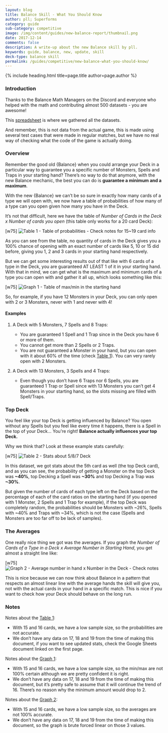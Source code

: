 ```yaml
---
layout: blog
title: Balance Skill - What You Should Know
author: pll; Superforms
category: guide
sub-category: competitive
image: /img/content/guides/new-balance-report/thumbnail.png
date: 2017-12-14
comments: false
description: A write-up about the new Balance skill by pll.
keywords: guide, balance, new, update, skill
deck-type: balance skill
permalink: /guides/competitive/new-balance-what-you-should-know/
---
```


{% include heading.html title=page.title author=page.author %}

### Introduction

Thanks to the Balance Math Managers on the Discord and everyone who helped with the math and contributing almost 500 datasets - you are awesome!

This [spreadsheet](https://goo.gl/ooRts5) is where we gathered all the datasets.

And remember, this is not data from the actual game, this is made using several test cases that were made in regular matches, but we have no real way of checking what the code of the game is actually doing.

### Overview

Remember the good old {Balance} when you could arrange your Deck in a particular way to guarantee you a specific number of Monsters, Spells and Traps in your starting hand? There’s no way to do that anymore, with the new Balance mechanic, the best you can do is **guarantee a minimum and a maximum**.

With the new {Balance} we can’t be so sure in exactly how many cards of a type we will open with, we now have a table of probabilities of how many of a type can you open given how many you have in the Deck.

It’s not that difficult, here we have the table of *Number of Cards in the Deck x Number of cards you open* (this table only works for a 20 card Deck):

<a name="table-1"></a>

[w75]
![Table 1 - Table of probabilities - Check notes for 15~19 card info](http://image.noelshack.com/fichiers/2017/50/4/1513213333-capture-d-ecran-2017-12-14-a-01-55-51.png)

As you can see from the table, no quantity of cards in the Deck gives you a 100% chance of opening with an exact number of cards like 5, 10 or 15 did before, giving you 1, 2 and 3 cards in your starting hand respectively.

But we can get some interesting results out of that like with 6 cards of a type in the Deck, you are guaranteed AT LEAST 1 of it in your starting hand. With that in mind, we can get what is the maximum and minimum cards of a type you can open with and gather it all up, which looks something like this:

<a name="graph-1"></a>

[w75]
![Graph 1 - Table of max/min in the starting hand](http://image.noelshack.com/fichiers/2017/50/4/1513213333-capture-d-ecran-2017-12-14-a-01-56-14.png)

So, for example, if you have 12 Monsters in your Deck, you can only open with 2 or 3 Monsters, never with 1 and never with 4!

#### Examples

1. A Deck with 5 Monsters, 7 Spells and 8 Traps:
    - You are guaranteed 1 Spell and 1 Trap since in the Deck you have 6 or more of them.
    - You cannot get more than 2 Spells or 2 Traps.
    - You are not guaranteed a Monster in your hand, but you can open with it about 60% of the time (check [Table 1](#table-1)). You can very rarely open with 2 Monsters.

2. A Deck with 13 Monsters, 3 Spells and 4 Traps:
    - Even though you don’t have 6 Traps nor 6 Spells, you are guaranteed 1 Trap or Spell since with 13 Monsters you can’t get 4 Monsters in your starting hand, so the slots missing are filled with Spell/Traps.
 
### Top Deck

You feel like your top Deck is getting influenced by Balance? You open without any Spells but you feel like every time it happens, there is a Spell in the top of your Deck… You're right! **Balance actually influences your top Deck.**

Why we think that? Look at these example stats carefully:

[w75]
![Table 2 - Stats about 5/8/7 Deck](http://image.noelshack.com/fichiers/2017/50/4/1513213334-capture-d-ecran-2017-12-14-a-01-56-45.png)

In this dataset, we got stats about the 5th card as well (the top Deck card), and as you can see, the probability of getting a Monster on the top Deck was **~40%**, top Decking a Spell was **~30%** and top Decking a Trap was **~30%**.
	
But given the number of cards of each type left on the Deck based on the percentage of each of the card ratios on the starting hand (if you opened with 1 Monster, 2 Spells and 1 Trap for example), if the top Deck was completely random, the probabilities should be Monsters with ~26%, Spells with ~40% and Traps with ~34%, which is not the case (Spells and Monsters are too far off to be lack of samples).

### The Averages

One really nice thing we got was the averages. If you graph the *Number of Cards of a Type in a Deck x Average Number in Starting Hand*, you get almost a straight line like:

<a name="graph-2"></a>

[w75]
![Graph 2 - Average number in hand x Number in the Deck - Check notes](http://image.noelshack.com/fichiers/2017/50/4/1513213333-capture-d-ecran-2017-12-14-a-01-57-03.png)

This is nice because we can now think about Balance in a pattern that respects an almost linear line with the average hands the skill will give you, not with the actual cards in your hand in a specific match. This is nice if you want to check how your Deck should behave on the long run.

### Notes

Notes about the [Table 1](#table-1):
- With 15 and 16 cards, we have a low sample size, so the probabilities are not accurate.
- We don’t have any data on 17, 18 and 19 from the time of making this document, if you want to see updated stats, check the Google Sheets document linked on the first page.

Notes about the [Graph 1](#graph-1):
- With 15 and 16 cards, we have a low sample size, so the min/max are not 100% certain although we are pretty confident it is right.
- We don’t have any data on 17, 18 and 19 from the time of making this document, but it’s pretty safe to assume that it will continue the trend of 16. There’s no reason why the minimum amount would drop to 2.

Notes about the [Graph 2](#graph-2):
- With 15 and 16 cards, we have a low sample size, so the averages are not 100% accurate.
- We don’t have any data on 17, 18 and 19 from the time of making this document, so the graph is brute forced linear on those 3 values.